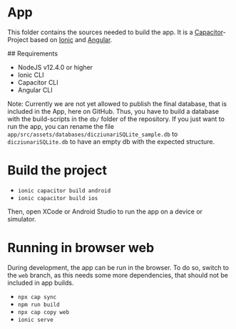 # App

This folder contains the sources needed to build the app. It is a [Capacitor](https://capacitorjs.com/)-Project based on [Ionic](https://ionicframework.com/) and [Angular](https://angular.io/).

## Requirements

- NodeJS v12.4.0 or higher
- Ionic CLI
- Capacitor CLI
- Angular CLI

Note: Currently we are not yet allowed to publish the final database, that is included in the App, here on GitHub. Thus, you have to build a database with the build-scripts in the `db/` folder of the repository. If you just want to run the app, you can rename the file `app/src/assets/databases/dicziunariSQLite_sample.db` to `dicziunariSQLite.db` to have an empty db with the expected structure.

# Build the project

- `ionic capacitor build android`
- `ionic capacitor build ios`

Then, open XCode or Android Studio to run the app on a device or simulator.

# Running in browser web

During development, the app can be run in the browser. To do so, switch to the `web` branch, as this needs some more dependencies, that should not be included in app builds.

- `npx cap sync`
- `npm run build`
- `npx cap copy web`
- `ionic serve`
